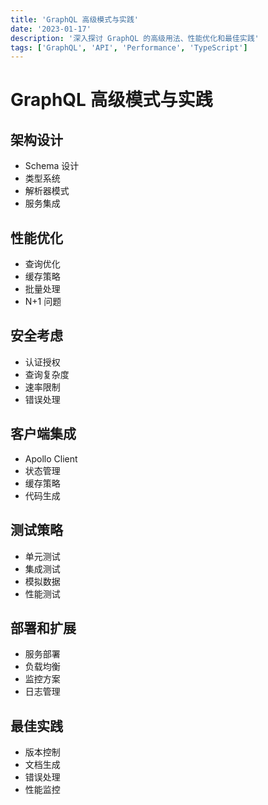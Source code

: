 ```yaml
---
title: 'GraphQL 高级模式与实践'
date: '2023-01-17'
description: '深入探讨 GraphQL 的高级用法、性能优化和最佳实践'
tags: ['GraphQL', 'API', 'Performance', 'TypeScript']
---
```


# GraphQL 高级模式与实践

## 架构设计
- Schema 设计
- 类型系统
- 解析器模式
- 服务集成

## 性能优化
- 查询优化
- 缓存策略
- 批量处理
- N+1 问题

## 安全考虑
- 认证授权
- 查询复杂度
- 速率限制
- 错误处理

## 客户端集成
- Apollo Client
- 状态管理
- 缓存策略
- 代码生成

## 测试策略
- 单元测试
- 集成测试
- 模拟数据
- 性能测试

## 部署和扩展
- 服务部署
- 负载均衡
- 监控方案
- 日志管理

## 最佳实践
- 版本控制
- 文档生成
- 错误处理
- 性能监控 